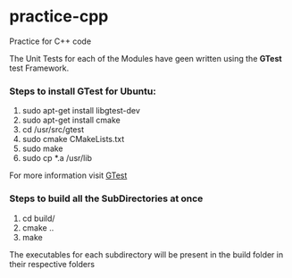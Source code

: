# practice-cpp
Practice for C++ code

The Unit Tests for each of the Modules have geen written using the **GTest** test Framework.

### Steps to install GTest for Ubuntu:

1. sudo apt-get install libgtest-dev
2. sudo apt-get install cmake
3. cd /usr/src/gtest
4. sudo cmake CMakeLists.txt
5. sudo make
6. sudo cp \*.a /usr/lib

For more information visit [GTest](https://github.com/google/googletest)

### Steps to build all the SubDirectories at once

1. cd build/
2. cmake ..
3. make

The executables for each subdirectory will be present in the build folder in their respective folders

